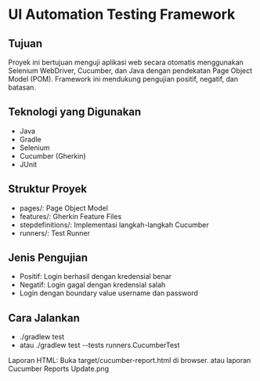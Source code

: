 # UI Automation Testing Framework

## Tujuan
Proyek ini bertujuan menguji aplikasi web secara otomatis menggunakan Selenium WebDriver,
Cucumber, dan Java dengan pendekatan Page Object Model (POM). 
Framework ini mendukung pengujian positif, negatif, dan batasan.

## Teknologi yang Digunakan
- Java
- Gradle
- Selenium
- Cucumber (Gherkin)
- JUnit

## Struktur Proyek
- pages/: Page Object Model 
- features/: Gherkin Feature Files 
- stepdefinitions/: Implementasi langkah-langkah Cucumber 
- runners/: Test Runner

## Jenis Pengujian
- Positif: Login berhasil dengan kredensial benar 
- Negatif: Login gagal dengan kredensial salah
- Login dengan boundary value username dan password

## Cara Jalankan
- ./gradlew test
- atau ./gradlew test --tests runners.CucumberTest

Laporan HTML:
Buka target/cucumber-report.html di browser.
atau laporan Cucumber Reports Update.png


